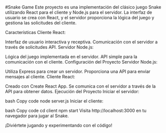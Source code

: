 #Snake Game
Este proyecto es una implementación del clásico juego Snake utilizando React para el cliente y Node.js para el servidor. La interfaz de usuario se crea con React, y el servidor proporciona la lógica del juego y gestiona las solicitudes del cliente.

Características
Cliente React:

Interfaz de usuario interactiva y receptiva.
Comunicación con el servidor a través de solicitudes API.
Servidor Node.js:

Lógica del juego implementada en el servidor.
API simple para la comunicación con el cliente.
Configuración del Proyecto
Servidor Node.js:

Utiliza Express para crear un servidor.
Proporciona una API para enviar mensajes al cliente.
Cliente React:

Creado con Create React App.
Se comunica con el servidor a través de la API para obtener datos.
Ejecución del Proyecto
Iniciar el servidor:

bash
Copy code
node server.js
Iniciar el cliente:

bash
Copy code
cd client
npm start
Visita http://localhost:3000 en tu navegador para jugar al Snake.

¡Diviértete jugando y experimentando con el código!
